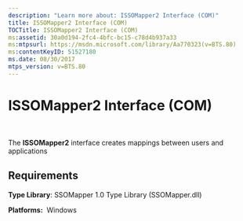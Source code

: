 ```yaml
---
description: "Learn more about: ISSOMapper2 Interface (COM)"
title: ISSOMapper2 Interface (COM)
TOCTitle: ISSOMapper2 Interface (COM)
ms:assetid: 30a0d194-2fc4-4bfc-bc15-c78d4b937a33
ms:mtpsurl: https://msdn.microsoft.com/library/Aa770323(v=BTS.80)
ms:contentKeyID: 51527180
ms.date: 08/30/2017
mtps_version: v=BTS.80
---
```


# ISSOMapper2 Interface (COM)

 

The **ISSOMapper2** interface creates mappings between users and applications

## Requirements

**Type Library**: SSOMapper 1.0 Type Library (SSOMapper.dll)

**Platforms:**  Windows

